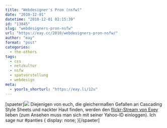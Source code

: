 ```yaml
---
title: "Webdesigner's Pron (nsfw)"
date: "2010-12-01"
datetime: "2010-12-01 02:15:39"
id: "13845"
slug: "webdesigners-pron-nsfw"
url: "https://eay.cc/2010/webdesigners-pron-nsfw/"
author: "eay"
format: "post"
categories:
  - the-others
tags:
  - css
  - netzkultur
  - nsfw
  - spatvorstellung
  - webdesign
meta:
  - yourls_shorturl: "https://eay.li/12u"
---
```


\[spaeter\]![](https://eay.cc/uploads/2010/webdesignerspron.jpg) Diejenigen von euch, die gleichermaßen Gefallen an Cascading Style Sheets und nackter Haut finden, werden den [flickr-Stream von Exey](http://www.flickr.com/photos/exey/) lieben (zum Ansehen muss man sich mit seiner Yahoo-ID einloggen). Ich sage nur #panties { display: none; }\[/spaeter\]
